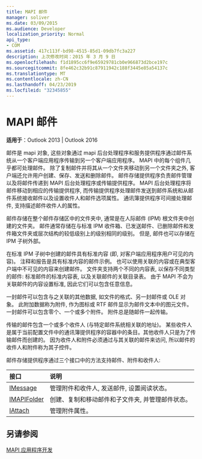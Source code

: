 ```yaml
---
title: MAPI 邮件
manager: soliver
ms.date: 03/09/2015
ms.audience: Developer
localization_priority: Normal
api_type:
- COM
ms.assetid: 417c113f-bd98-4515-85d1-09db7fc3a227
description: 上次修改时间：2015 年 3 月 9 日
ms.openlocfilehash: f1d1895cc6f9e65929781cb0e966873d2bce197c
ms.sourcegitcommit: 8fe462c32b91c87911942c188f3445e85a54137c
ms.translationtype: MT
ms.contentlocale: zh-CN
ms.lasthandoff: 04/23/2019
ms.locfileid: "32345855"
---
```

# <a name="mapi-messages"></a>MAPI 邮件

  
  
**适用于**：Outlook 2013 | Outlook 2016 
  
邮件是 mapi 对象, 这些对象通过 mapi 后台处理程序和服务提供程序通过邮件系统从一个客户端应用程序传输到另一个客户端应用程序。 MAPI 中的每个组件几乎都可处理邮件。 除了复制邮件并将其从一个文件夹移动到另一个文件夹之外, 客户端还允许用户创建、保存、发送和删除邮件。 邮件存储提供程序负责邮件管理以及将邮件传递到 MAPI 后台处理程序或传输提供程序。 MAPI 后台处理程序将邮件移动到相应的传输提供程序, 而传输提供程序处理邮件发送到邮件系统和从邮件系统接收邮件以及设置收件人和邮件选项属性。 通讯簿提供程序可间接处理邮件, 支持描述邮件收件人的属性。
  
邮件存储在整个邮件存储区中的文件夹中, 通常是在人际邮件 (IPM) 根文件夹中创建的文件夹。 邮件通常存储在与标准 IPM 收件箱、已发送邮件、已删除邮件和发件箱文件夹或层次结构的较低级别上的级别相同的级别。 但是, 邮件也可以存储在 IPM 子树外部。
  
在标准 IPM 子树中创建的邮件具有标准内容 (即, 对客户端应用程序用户可见的内容)。 注释和报告是具有标准内容的邮件示例。 也可以使用关联的内容或在典型客户端中不可见的内容来创建邮件。 文件夹支持两个不同的内容表, 以保存不同类型的邮件: 标准邮件的标准内容表, 以及关联邮件的关联目录表。 由于 MAPI 不会为关联邮件的内容设置标准, 因此它们可以包含任意信息。 
  
一封邮件可以包含与之关联的其他数据, 如文件的格式、另一封邮件或 OLE 对象。 此附加数据称为附件, 作为图标或 RTF 邮件显示为邮件文本中的图元文件。 一封邮件可以包含零个、一个或多个附件。 附件总是随邮件一起传输。
  
传输的邮件包含一个或多个收件人 (与特定邮件系统相关联的地址)。 某些收件人是属于当前配置文件中的通讯簿提供程序的容器中的条目。其他收件人只是为了传输邮件而创建的。 因为收件人和附件必须通过与其关联的邮件来访问, 所以邮件的收件人和附件称为其子控件。 
  
邮件存储提供程序通过三个接口中的方法支持邮件、附件和收件人: 
  
|**接口**|**说明**|
|:-----|:-----|
|[IMessage](imessageimapiprop.md) <br/> |管理附件和收件人, 发送邮件, 设置阅读状态。  <br/> |
|[IMAPIFolder](imapifolderimapicontainer.md) <br/> |创建、复制和移动邮件和子文件夹, 并管理邮件状态。  <br/> |
|[IAttach](iattachimapiprop.md) <br/> |管理附件属性。  <br/> |
   
## <a name="see-also"></a>另请参阅



[MAPI 应用程序开发](mapi-application-development.md)

